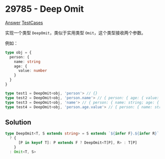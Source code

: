 # 29785 - Deep Omit

[Answer](https://github.com/lybenson/ts-checker/blob/master/src/29785-medium-deep-omit/template.ts) [TestCases](https://github.com/lybenson/ts-checker/blob/master/src/29785-medium-deep-omit/test-cases.ts)

实现一个类型 `DeepOmit`，类似于实用类型 `Omit`，这个类型接收两个参数。

例如：

```ts
type obj = {
  person: {
    name: string
    age: {
      value: number
    }
  }
}

type test1 = DeepOmit<obj, 'person'> // {}
type test2 = DeepOmit<obj, 'person.name'> // { person: { age: { value: number } } }
type test3 = DeepOmit<obj, 'name'> // { person: { name: string; age: { value: number } } }
type test4 = DeepOmit<obj, 'person.age.value'> // { person: { name: string; age: {} } }
```

## Solution

```ts
type DeepOmit<T, S extends string> = S extends `${infer F}.${infer R}`
  ? {
      [P in keyof T]: P extends F ? DeepOmit<T[P], R> : T[P]
    }
  : Omit<T, S>
```
